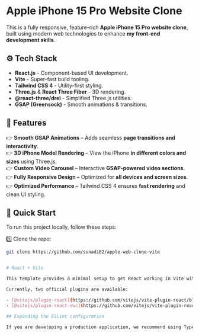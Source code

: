# Apple iPhone 15 Pro Website Clone

This is a fully responsive, feature-rich **Apple iPhone 15 Pro website clone**, built using modern web technologies to enhance **my front-end development skills**.

## ⚙️ Tech Stack
- **React.js** - Component-based UI development.
- **Vite** - Super-fast build tooling.
- **Tailwind CSS 4** - Utility-first styling.
- **Three.js** & **React Three Fiber** - 3D rendering.
- **@react-three/drei** - Simplified Three.js utilities.
- **GSAP (Greensock)** - Smooth animations & transitions.

## 🔋 Features
👉 **Smooth GSAP Animations** – Adds seamless **page transitions and interactivity**.  
👉 **3D iPhone Model Rendering** – View the iPhone **in different colors and sizes** using Three.js.  
👉 **Custom Video Carousel** – Interactive **GSAP-powered video sections**.  
👉 **Fully Responsive Design** – Optimized for **all devices and screen sizes**.  
👉 **Optimized Performance** – Tailwind CSS 4 ensures **fast rendering** and clean UI styling.  

## 🚀 Quick Start
To run this project locally, follow these steps:

1️⃣ Clone the repo:
```bash
git clone https://github.com/sunadi02/apple-web-clone-vite


# React + Vite

This template provides a minimal setup to get React working in Vite with HMR and some ESLint rules.

Currently, two official plugins are available:

- [@vitejs/plugin-react](https://github.com/vitejs/vite-plugin-react/blob/main/packages/plugin-react) uses [Babel](https://babeljs.io/) for Fast Refresh
- [@vitejs/plugin-react-swc](https://github.com/vitejs/vite-plugin-react/blob/main/packages/plugin-react-swc) uses [SWC](https://swc.rs/) for Fast Refresh

## Expanding the ESLint configuration

If you are developing a production application, we recommend using TypeScript with type-aware lint rules enabled. Check out the [TS template](https://github.com/vitejs/vite/tree/main/packages/create-vite/template-react-ts) for information on how to integrate TypeScript and [`typescript-eslint`](https://typescript-eslint.io) in your project.
